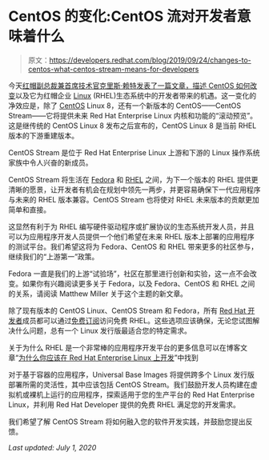 # CentOS 的变化:CentOS 流对开发者意味着什么

> 原文：<https://developers.redhat.com/blog/2019/09/24/changes-to-centos-what-centos-stream-means-for-developers>

今天[红帽副总裁兼首席技术官克里斯·赖特](https://www.redhat.com/en/about/company/management/chris-wright)[发表了一篇文章，描述 CentOS 如何改变](http://redhat.com/en/blog/transforming-development-experience-within-centos)以及它为红帽企业 [Linux](https://developers.redhat.com/topics/linux/) (RHEL)生态系统中的开发者带来的机遇。这一变化的净效应是，除了 [CentOS](https://www.centos.org/) Linux 8，还有一个新版本的 CentOS——CentOS Stream——它将提供未来 Red Hat Enterprise Linux 内核和功能的“滚动预览”。这是继传统的 CentOS Linux 8 发布之后宣布的，CentOS Linux 8 是当前 RHEL 版本的下游重建版本。

CentOS Stream 是位于 Red Hat Enterprise Linux 上游和下游的 Linux 操作系统家族中令人兴奋的新成员。

CentOS Stream 将生活在 [Fedora](https://getfedora.org/) 和 [RHEL](https://developers.redhat.com/topics/linux/) 之间，为下一个版本的 RHEL 提供更清晰的愿景，让开发者有机会在规划中领先一两步，并更容易确保下一代应用程序与未来的 RHEL 版本兼容。CentOS Stream 也将使对 RHEL 未来版本的贡献更加简单和直接。

这显然有利于为 RHEL 编写硬件驱动程序或扩展协议的生态系统开发人员，并且可以为应用程序开发人员提供一个他们希望在未来 RHEL 版本上部署的应用程序的测试平台。我们希望这将为 Fedora、CentOS 和 RHEL 带来更多的社区参与，继续我们的“上游第一”政策。

Fedora 一直是我们的上游“试验场”，社区在那里进行创新和实验，这一点不会改变。如果你有兴趣阅读更多关于 Fedora，以及 Fedora、CentOS 和 RHEL 之间的关系，请阅读 Matthew Miller 关于这个主题的新文章。

除了现有版本的 CentOS Linux、CentOS Stream 和 Fedora，所有 [Red Hat 开发者](https://developers.redhat.com/?sc_cid=7013a000002CyRkAAK)成员都可以通过[免费订阅](https://developers.redhat.com/register/?sc_cid=7013a000002CyRkAAK)访问免费 RHEL。这些选项应该确保，无论您试图解决什么问题，总有一个 Linux 发行版最适合您的特定需求。

关于为什么 RHEL 是一个非常棒的应用程序开发平台的更多信息可以在博客文章“[为什么你应该在 Red Hat Enterprise Linux 上开发](https://developers.redhat.com/blog/2019/08/21/why-you-should-be-developing-on-red-hat-enterprise-linux/)”中找到

对于基于容器的应用程序，Universal Base Images 将提供跨多个 Linux 发行版部署所需的灵活性，其中应该包括 CentOS Stream。我们鼓励开发人员构建在虚拟机或裸机上运行的应用程序，探索适用于您的生产平台的 Red Hat Enterprise Linux，并利用 Red Hat Developer 提供的免费 RHEL 满足您的开发需求。

我们希望了解 CentOS Stream 将如何融入您的软件开发实践，并鼓励您提出反馈。

*Last updated: July 1, 2020*